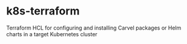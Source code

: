 # k8s-terraform
Terraform HCL for configuring and installing Carvel packages or Helm charts in a target Kubernetes cluster 
